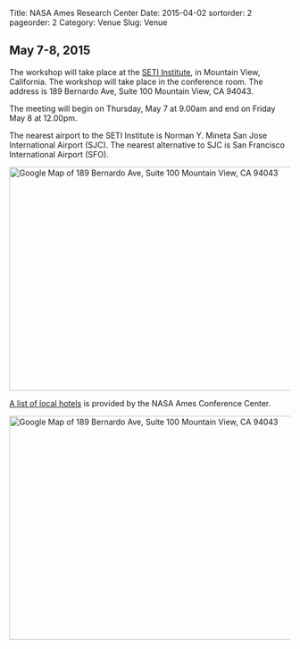 Title: NASA Ames Research Center
Date: 2015-04-02
sortorder: 2
pageorder: 2
Category: Venue
Slug: Venue

May 7-8, 2015
---

The workshop will take place at the [SETI Institute](http://www.seti.org/seti-institute/about-seti/who-we-are/where-we-are), in Mountain View, California. The workshop will take place in the conference room. The address is 189 Bernardo Ave, Suite 100 Mountain View, CA 94043.

The meeting will begin on Thursday, May 7 at 9.00am and end on Friday May 8 at 12.00pm.

The nearest airport to the SETI Institute is Norman Y. Mineta San Jose International Airport (SJC). The nearest alternative to SJC is San Francisco International Airport (SFO). 

<a href="https://www.google.com/maps/place/189+Bernardo+Ave,+Suite+100+Mountain+View,+CA+94043/"><img src="http://maps.googleapis.com/maps/api/staticmap?center=189+Bernardo+Ave,+Suite+100+Mountain+View,+CA+94043&zoom=9&scale=false&size=600x300&maptype=roadmap&format=png&visual_refresh=true&markers=size:mid%7Ccolor:red%7Clabel:S%7C189+Bernardo+Ave,+Suite+100+Mountain+View,+CA+94043" alt="Google Map of 189 Bernardo Ave, Suite 100 Mountain View, CA 94043" width="600" height="400">

A [list of local hotels](http://naccenter.arc.nasa.gov/links.php#hotel) is provided by the NASA Ames Conference Center. 

<a href="https://www.google.com/maps/place/189+Bernardo+Ave,+Suite+100+Mountain+View,+CA+94043/"><img src="http://maps.googleapis.com/maps/api/staticmap?center=189+Bernardo+Ave,+Suite+100+Mountain+View,+CA+94043&zoom=13&scale=false&size=600x300&maptype=roadmap&format=png&visual_refresh=true&markers=size:mid%7Ccolor:red%7Clabel:S%7C189+Bernardo+Ave,+Suite+100+Mountain+View,+CA+94043" alt="Google Map of 189 Bernardo Ave, Suite 100 Mountain View, CA 94043" width="600" height="400">
